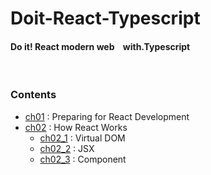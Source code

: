# Doit-React-Typescript

#### Do it! React modern web &nbsp;&nbsp; with.Typescript

<br />

### Contents

- [ch01](ch01/) : Preparing for React Development <br />
- [ch02](ch02/) : How React Works <br />
  - [ch02_1](ch02/ch02_1/) : Virtual DOM <br />
  - [ch02_2](ch02/ch02_2/) : JSX <br />
  - [ch02_3](ch02/ch02_3/) : Component <br />
